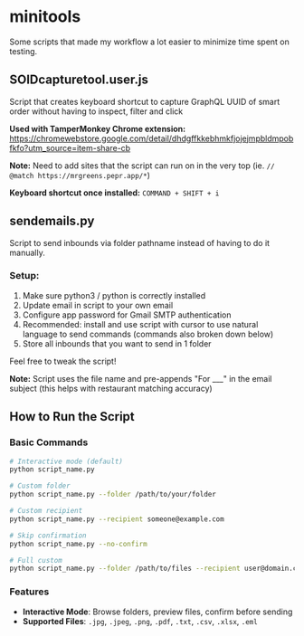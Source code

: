 # minitools
Some scripts that made my workflow a lot easier to minimize time spent on testing.

## SOIDcapturetool.user.js
Script that creates keyboard shortcut to capture GraphQL UUID of smart order without having to inspect, filter and click

**Used with TamperMonkey Chrome extension:**
https://chromewebstore.google.com/detail/dhdgffkkebhmkfjojejmpbldmpobfkfo?utm_source=item-share-cb

**Note:** Need to add sites that the script can run on in the very top (ie. `// @match https://mrgreens.pepr.app/*`)

**Keyboard shortcut once installed:** `COMMAND + SHIFT + i`

## sendemails.py
Script to send inbounds via folder pathname instead of having to do it manually.

### Setup:
1. Make sure python3 / python is correctly installed
2. Update email in script to your own email
3. Configure app password for Gmail SMTP authentication
4. Recommended: install and use script with cursor to use natural language to send commands (commands also broken down below)
5. Store all inbounds that you want to send in 1 folder

Feel free to tweak the script!

**Note:** Script uses the file name and pre-appends "For ___" in the email subject (this helps with restaurant matching accuracy)

## How to Run the Script

### Basic Commands
```bash
# Interactive mode (default)
python script_name.py

# Custom folder
python script_name.py --folder /path/to/your/folder

# Custom recipient
python script_name.py --recipient someone@example.com

# Skip confirmation
python script_name.py --no-confirm

# Full custom
python script_name.py --folder /path/to/files --recipient user@domain.com --no-confirm
```

### Features
- **Interactive Mode**: Browse folders, preview files, confirm before sending
- **Supported Files**: `.jpg`, `.jpeg`, `.png`, `.pdf`, `.txt`, `.csv`, `.xlsx`, `.eml`
